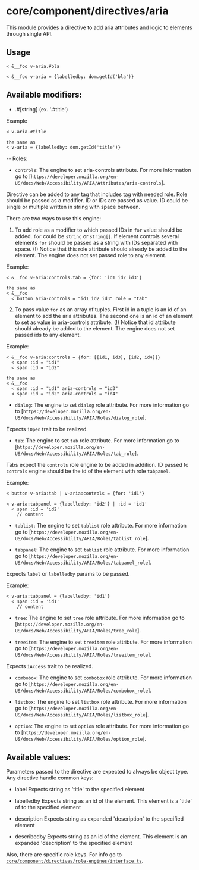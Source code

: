 # core/component/directives/aria

This module provides a directive to add aria attributes and logic to elements through single API.

## Usage

```
< &__foo v-aria.#bla

< &__foo v-aria = {labelledby: dom.getId('bla')}
```

## Available modifiers:

- .#[string] (ex. '.#title')

Example
```
< v-aria.#title

the same as
< v-aria = {labelledby: dom.getId('title')}
```

-- Roles:
- `controls`:
The engine to set aria-controls attribute.
For more information go to [`https://developer.mozilla.org/en-US/docs/Web/Accessibility/ARIA/Attributes/aria-controls`].

Directive can be added to any tag that includes tag with needed role. Role should be passed as a modifier.
ID or IDs are passed as value.
ID could be single or multiple written in string with space between.

There are two ways to use this engine:
1. To add role as a modifier to which passed IDs in `for` value should be added. `for` could be `string` or `string[]`.
If element controls several elements `for` should be passed as a string with IDs separated with space.
(!) Notice that this role attribute should already be added to the element. The engine does not set passed role to any element.

Example:
```
< &__foo v-aria:controls.tab = {for: 'id1 id2 id3'}

the same as
< &__foo
  < button aria-controls = "id1 id2 id3" role = "tab"
```

2. To pass value `for` as an array of tuples.
First id in a tuple is an id of an element to add the aria attributes.
The second one is an id of an element to set as value in aria-controls attribute.
(!) Notice that id attribute should already be added to the element. The engine does not set passed ids to any element.

Example:
```
< &__foo v-aria:controls = {for: [[id1, id3], [id2, id4]]}
  < span :id = "id1"
  < span :id = "id2"

the same as
< &__foo
  < span :id = "id1" aria-controls = "id3"
  < span :id = "id2" aria-controls = "id4"
```

- `dialog`:
The engine to set `dialog` role attribute.
For more information go to [`https://developer.mozilla.org/en-US/docs/Web/Accessibility/ARIA/Roles/dialog_role`].

Expects `iOpen` trait to be realized.

- `tab`:
The engine to set `tab` role attribute.
For more information go to [`https://developer.mozilla.org/en-US/docs/Web/Accessibility/ARIA/Roles/tab_role`].

Tabs expect the `controls` role engine to be added in addition. ID passed to `controls` engine should be the id of the element with role `tabpanel`.

Example:
```
< button v-aria:tab | v-aria:controls = {for: 'id1'}

< v-aria:tabpanel = {labelledby: 'id2'} | :id = 'id1'
  < span :id = 'id2'
    // content
```

- `tablist`:
The engine to set `tablist` role attribute.
For more information go to [`https://developer.mozilla.org/en-US/docs/Web/Accessibility/ARIA/Roles/tablist_role`].

- `tabpanel`:
The engine to set `tablist` role attribute.
For more information go to [`https://developer.mozilla.org/en-US/docs/Web/Accessibility/ARIA/Roles/tabpanel_role`].

Expects `label` or `labelledby` params to be passed.

Example:
```
< v-aria:tabpanel = {labelledby: 'id1'}
  < span :id = 'id1'
    // content
```

- `tree`:
The engine to set `tree` role attribute.
For more information go to [`https://developer.mozilla.org/en-US/docs/Web/Accessibility/ARIA/Roles/tree_role`].

- `treeitem`:
The engine to set `treeitem` role attribute.
For more information go to [`https://developer.mozilla.org/en-US/docs/Web/Accessibility/ARIA/Roles/treeitem_role`].

Expects `iAccess` trait to be realized.

- `combobox`:
The engine to set `combobox` role attribute.
For more information go to [`https://developer.mozilla.org/en-US/docs/Web/Accessibility/ARIA/Roles/combobox_role`].

- `listbox`:
The engine to set `listbox` role attribute.
For more information go to [`https://developer.mozilla.org/en-US/docs/Web/Accessibility/ARIA/Roles/listbox_role`].

- `option`:
The engine to set `option` role attribute.
For more information go to [`https://developer.mozilla.org/en-US/docs/Web/Accessibility/ARIA/Roles/option_role`].

## Available values:
Parameters passed to the directive are expected to always be object type. Any directive handle common keys:
- label
Expects string as 'title' to the specified element

- labelledby
Expects string as an id of the element. This element is a 'title' of to the specified element

- description
Expects string as expanded 'description' to the specified element

- describedby
Expects string as an id of the element. This element is an expanded 'description' to the specified element

Also, there are specific role keys. For info go to [`core/component/directives/role-engines/interface.ts`](core/component/directives/role-engines/interface.ts).
